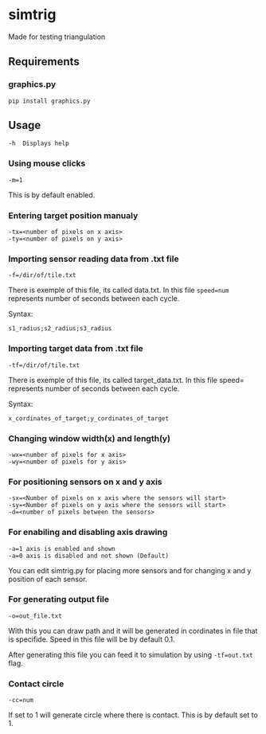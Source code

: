 # simtrig
Made for testing triangulation

## Requirements
### graphics.py

```
pip install graphics.py
```

## Usage
```
-h  Displays help
```
### Using mouse clicks
```
-m=1
```
This is by default enabled.

### Entering target position manualy
```
-tx=<number of pixels on x axis>
-ty=<number of pixels on y axis>  
```
### Importing sensor reading data from .txt file
```
-f=/dir/of/tile.txt
```
There is exemple of this file, its called data.txt.
In this file ```speed=num``` represents number of seconds between each cycle.

Syntax:
```
s1_radius;s2_radius;s3_radius
```

### Importing target data from .txt file
```
-tf=/dir/of/tile.txt
```
There is exemple of this file, its called target_data.txt.
In this file speed=<num> represents number of seconds between each cycle.

Syntax:
```
x_cordinates_of_target;y_cordinates_of_target
```

### Changing window width(x) and length(y)
```
-wx=<number of pixels for x axis>
-wy=<number of pixels for y axis>
 ``` 
### For positioning sensors on x and y axis
```
-sx=<Number of pixels on x axis where the sensors will start>
-sy=<Number of pixels on y axis where the sensors will start>
-d=<number of pixels between the sensors>
```

### For enabiling and disabling axis drawing
```
-a=1 axis is enabled and shown
-a=0 axis is disabled and not shown (Default)
```
You can edit simtrig.py for placing more sensors and for changing x and y position of each sensor.

### For generating output file
```
-o=out_file.txt
```
With this you can draw path and it will be generated in cordinates in file that is specifide.
Speed in this file will be by default 0.1.

After generating this file you can feed it to simulation by using ```-tf=out.txt``` flag.

### Contact circle
```
-cc=num
```
If set to 1 will generate circle where there is contact.
This is by default set to 1.



